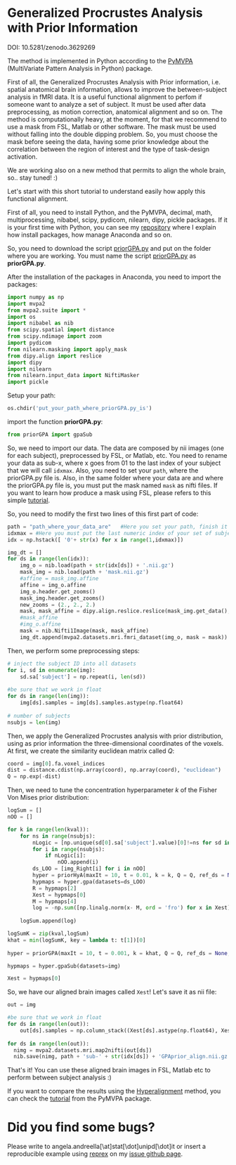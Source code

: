 # Generalized Procrustes Analysis with Prior Information
DOI: 10.5281/zenodo.3629269

The method is implemented in Python according to the [PyMVPA](http://www.pymvpa.org/index.html) (MultiVariate Pattern Analysis in Python) package. 

First of all, the Generalized Procrustes Analysis with Prior information, i.e. spatial anatomical brain information, allows to improve the between-subject analysis in fMRI data. It is a useful functional alignment to perfom if someone want to analyze a set of subject. It must be used after data preprocessing, as motion correction, anatomical alignment and so on. The method is computationally heavy, at the moment, for that we recommend to use a mask from FSL, Matlab or other software. The mask must be used without falling into the double dipping problem. So, you must choose the mask before seeing the data, having some prior knowledge about the correlation between the region of interest and the type of task-design activation.

We are working also on a new method that permits to align the whole brain, so.. stay tuned! :)

Let's start with this short tutorial to understand easily how apply this functional alignment.

First of all, you need to install Python, and the PyMVPA, decimal, math, multiprocessing, nibabel, scipy, pydicom, nilearn, dipy, pickle packages. If it is your first time with Python, you can see my [repository](https://github.com/angeella/Python_Tutorial) where I explain how install packages, how manage Anaconda and so on.

So, you need to download the script [priorGPA.py](https://github.com/angeella/priorGPA/blob/master/priorGPA.py) and put on the folder where you are working. You must name the script [priorGPA.py](https://github.com/angeella/priorGPA/blob/master/priorGPA.py) as **priorGPA.py**.

After the installation of the packages in Anaconda, you need to import the packages:

```python
import numpy as np
import mvpa2
from mvpa2.suite import *
import os
import nibabel as nib
from scipy.spatial import distance
from scipy.ndimage import zoom
import pydicom
from nilearn.masking import apply_mask
from dipy.align import reslice
import dipy
import nilearn
from nilearn.input_data import NiftiMasker
import pickle
```
Setup your path:

```python
os.chdir('put_your_path_where_priorGPA.py_is')
```
import the function **priorGPA.py**:

```python
from priorGPA import gpaSub
```
So, we need to import our data. The data are composed by nii images (one for each subject), preprocessed by FSL, or Matlab, etc. You need to rename your data as sub-x, where x goes from 01 to the last index of your subject that we will call ```idxmax```. Also, you need to set your ```path```, where the priorGPA.py file is. Also, in the same folder where your data are and where the priorGPA.py file is, you must put the mask named ```mask``` as nifti files. If you want to learn how produce a mask using FSL, please refers to this simple [tutorial](https://www.youtube.com/watch?v=fIu4tUjRfUE).

So, you need to modify the first two lines of this first part of code:

```python
path = "path_where_your_data_are"   #Here you set your path, finish it with /
idxmax = #Here you must put the last numeric index of your set of subjects
idx = np.hstack([ '0'+ str(x) for x in range(1,idxmax)]) 

img_dt = []
for ds in range(len(idx)):
    img_o = nib.load(path + str(idx[ds]) + '.nii.gz')
    mask_img = nib.load(path + 'mask.nii.gz')
    #affine = mask_img.affine
    affine = img_o.affine
    img_o.header.get_zooms()
    mask_img.header.get_zooms()
    new_zooms = (2., 2., 2.)
    mask, mask_affine = dipy.align.reslice.reslice(mask_img.get_data(), mask_img.affine, mask_img.header.get_zooms(), new_zooms)
    #mask_affine
    #img_o.affine
    mask = nib.Nifti1Image(mask, mask_affine)
    img_dt.append(mvpa2.datasets.mri.fmri_dataset(img_o, mask = mask))  
```
Then, we perform some preprocessing steps:

```python
# inject the subject ID into all datasets
for i, sd in enumerate(img):
    sd.sa['subject'] = np.repeat(i, len(sd))
    
#be sure that we work in float
for ds in range(len(img)):
    img[ds].samples = img[ds].samples.astype(np.float64)   
  
# number of subjects
nsubjs = len(img)
```

Then, we apply the Generalized Procrustes analysis with prior distribution, using as prior information the three-dimensional coordinates of the voxels. At first, we create the similarity euclidean matrix called $Q$:

```python
coord = img[0].fa.voxel_indices
dist = distance.cdist(np.array(coord), np.array(coord), "euclidean")
Q = np.exp(-dist)
```
Then, we need to tune the concentration hyperparameter $k$ of the Fisher Von Mises prior distribution:

```python
logSum = []
nOO = []

for k in range(len(kval)):
    for ns in range(nsubjs):            
        nLogic = [np.unique(sd[0].sa['subject'].value)[0]!=ns for sd in img]
        for i in range(nsubjs):
            if nLogic[i]:
                nOO.append(i)
        ds_LOO = [img_Right[i] for i in nOO]
        hyper = priorHyA(maxIt = 10, t = 0.01, k = k, Q = Q, ref_ds = None,  scaling=True, reflection = True, subj=False)
        hypmaps = hyper.gpa(datasets=ds_LOO)
        R = hypmaps[2]
        Xest = hypmaps[0]
        M = hypmaps[4]
        log = -np.sum([np.linalg.norm(x- M, ord = 'fro') for x in Xest])
        
    logSum.append(log)    

logSumK = zip(kval,logSum)
khat = min(logSumK, key = lambda t: t[1])[0]
 
hyper = priorGPA(maxIt = 10, t = 0.001, k = khat, Q = Q, ref_ds = None,  scaling=True, reflection = True, subj=False)

hypmaps = hyper.gpaSub(datasets=img)

Xest = hypmaps[0]
```

So, we have our aligned brain images called ```Xest```! Let's save it as nii file:

```python
out = img

#be sure that we work in float
for ds in range(len(out)): 
    out[ds].samples = np.column_stack((Xest[ds].astype(np.float64), Xest[ds].astype(np.float64)))
    
for ds in range(len(out)):
  nimg = mvpa2.datasets.mri.map2nifti(out[ds])
  nib.save(nimg, path + 'sub-' + str(idx[ds]) + 'GPAprior_align.nii.gz')
```
That's it! You can use these aligned brain images in FSL, Matlab etc to perform between subject analysis :)

If you want to compare the results using the [Hyperalignment](https://www.sciencedirect.com/science/article/pii/S0896627311007811?via%3Dihub) method, you can check the [tutorial](http://www.pymvpa.org/examples/hyperalignment.html) from the PyMVPA package.


# Did you find some bugs?

Please write to angela.andreella[\at]stat[\dot]unipd[\dot]it or insert a reproducible example using [reprex](https://github.com/tidyverse/reprex) on my [issue github page](https://github.com/angeella/priorGPA/issues).

